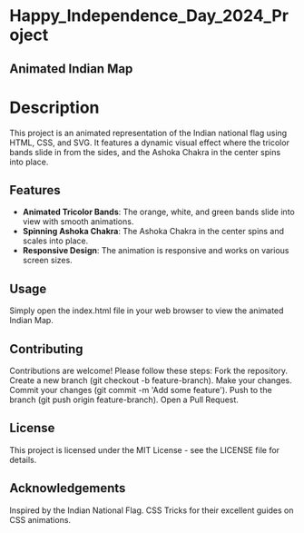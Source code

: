 # Happy_Independence_Day_2024_Project
## Animated Indian Map
# Description
This project is an animated representation of the Indian national flag using HTML, CSS, and SVG. It features a dynamic visual effect where the tricolor bands slide in from the sides, and the Ashoka Chakra in the center spins into place.
## Features
- **Animated Tricolor Bands**: The orange, white, and green bands slide into view with smooth animations.
- **Spinning Ashoka Chakra**: The Ashoka Chakra in the center spins and scales into place.
- **Responsive Design**: The animation is responsive and works on various screen sizes.
## Usage
Simply open the index.html file in your web browser to view the animated Indian Map.
## Contributing
Contributions are welcome! Please follow these steps:
Fork the repository.
Create a new branch (git checkout -b feature-branch).
Make your changes.
Commit your changes (git commit -m 'Add some feature').
Push to the branch (git push origin feature-branch).
Open a Pull Request.
## License
This project is licensed under the MIT License - see the LICENSE file for details.
## Acknowledgements
Inspired by the Indian National Flag.
CSS Tricks for their excellent guides on CSS animations.
